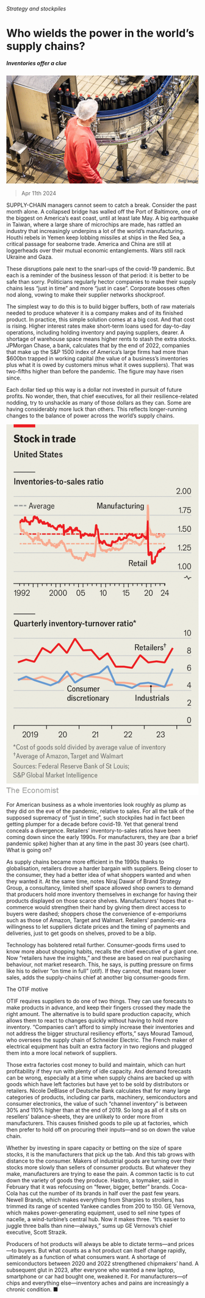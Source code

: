 ###### Strategy and stockpiles

# Who wields the power in the world’s supply chains? 

##### Inventories offer a clue 

![image](images/20240413_WBP003.jpg) 

> Apr 11th 2024 

SUPPLY-CHAIN managers cannot seem to catch a break. Consider the past month alone. A collapsed bridge has walled off the Port of Baltimore, one of the biggest on America’s east coast, until at least late May. A big earthquake in Taiwan, where a large share of microchips are made, has rattled an industry that increasingly underpins a lot of the world’s manufacturing. Houthi rebels in Yemen keep lobbing missiles at ships in the Red Sea, a critical passage for seaborne trade. America and China are still at loggerheads over their mutual economic entanglements. Wars still rack Ukraine and Gaza. 

These disruptions pale next to the snarl-ups of the covid-19 pandemic. But each is a reminder of the business lesson of that period: it is better to be safe than sorry. Politicians regularly hector companies to make their supply chains less “just in time” and more “just in case”. Corporate bosses often nod along, vowing to make their supplier networks shockproof. 

The simplest way to do this is to build bigger buffers, both of raw materials needed to produce whatever it is a company makes and of its finished product. In practice, this simple solution comes at a big cost. And that cost is rising. Higher interest rates make short-term loans used for day-to-day operations, including holding inventory and paying suppliers, dearer. A shortage of warehouse space means higher rents to stash the extra stocks. JPMorgan Chase, a bank, calculates that by the end of 2022, companies that make up the S&amp;P 1500 index of America’s large firms had more than $600bn trapped in working capital (the value of a business’s inventories plus what it is owed by customers minus what it owes suppliers). That was two-fifths higher than before the pandemic. The figure may have risen since.

Each dollar tied up this way is a dollar not invested in pursuit of future profits. No wonder, then, that chief executives, for all their resilience-related nodding, try to unshackle as many of those dollars as they can. Some are having considerably more luck than others. This reflects longer-running changes to the balance of power across the world’s supply chains.

![image](images/20240413_WBC229.png) 


For American business as a whole inventories look roughly as plump as they did on the eve of the pandemic, relative to sales. For all the talk of the supposed supremacy of “just in time”, such stockpiles had in fact been getting plumper for a decade before covid-19. Yet that general trend conceals a divergence. Retailers’ inventory-to-sales ratios have been coming down since the early 1990s. For manufacturers, they are (bar a brief pandemic spike) higher than at any time in the past 30 years (see chart). What is going on?

As supply chains became more efficient in the 1990s thanks to globalisation, retailers drove a harder bargain with suppliers. Being closer to the consumer, they had a better idea of what shoppers wanted and when they wanted it. At the same time, notes Niraj Dawar of Brand Strategy Group, a consultancy, limited shelf space allowed shop owners to demand that producers hold more inventory themselves in exchange for having their products displayed on those scarce shelves. Manufacturers’ hopes that e-commerce would strengthen their hand by giving them direct access to buyers were dashed; shoppers chose the convenience of e-emporiums such as those of Amazon, Target and Walmart. Retailers’ pandemic-era willingness to let suppliers dictate prices and the timing of payments and deliveries, just to get goods on shelves, proved to be a blip.

Technology has bolstered retail further. Consumer-goods firms used to know more about shopping habits, recalls the chief executive of a giant one. Now “retailers have the insights,” and these are based on real purchasing behaviour, not market research. This, he says, is putting pressure on firms like his to deliver “on time in full” (otif). If they cannot, that means lower sales, adds the supply-chains chief at another big consumer-goods firm.

The OTIF motive

OTIF requires suppliers to do one of two things. They can use forecasts to make products in advance, and keep their fingers crossed they made the right amount. The alternative is to build spare production capacity, which allows them to react to changes quickly without having to hold more inventory. “Companies can’t afford to simply increase their inventories and not address the bigger structural resiliency efforts,” says Mourad Tamoud, who oversees the supply chain of Schneider Electric. The French maker of electrical equipment has built an extra factory in two regions and plugged them into a more local network of suppliers.

Those extra factories cost money to build and maintain, which can hurt profitability if they run with plenty of idle capacity. And demand forecasts can be wrong, especially at a time when supply chains are backed up with goods which have left factories but have yet to be sold by distributors or retailers. Nicole DeBlase of Deutsche Bank calculates that for many large categories of products, including car parts, machinery, semiconductors and consumer electronics, the value of such “channel inventory” is between 30% and 110% higher than at the end of 2019. So long as all of it sits on resellers’ balance-sheets, they are unlikely to order more from manufacturers. This causes finished goods to pile up at factories, which then prefer to hold off on procuring their inputs—and so on down the value chain. 

Whether by investing in spare capacity or betting on the size of spare stocks, it is the manufacturers that pick up the tab. And this tab grows with distance to the consumer. Makers of industrial goods are turning over their stocks more slowly than sellers of consumer products. But whatever they make, manufacturers are trying to ease the pain. A common tactic is to cut down the variety of goods they produce. Hasbro, a toymaker, said in February that it was refocusing on “fewer, bigger, better” brands. Coca-Cola has cut the number of its brands in half over the past few years. Newell Brands, which makes everything from Sharpies to strollers, has trimmed its range of scented Yankee candles from 200 to 150. GE Vernova, which makes power-generating equipment, used to sell nine types of nacelle, a wind-turbine’s central hub. Now it makes three. “It’s easier to juggle three balls than nine—always,” sums up GE Vernova’s chief executive, Scott Strazik. 

Producers of hot products will always be able to dictate terms—and prices—to buyers. But what counts as a hot product can itself change rapidly, ultimately as a function of what consumers want. A shortage of semiconductors between 2020 and 2022 strengthened chipmakers’ hand. A subsequent glut in 2023, after everyone who wanted a new laptop, smartphone or car had bought one, weakened it. For manufacturers—of chips and everything else—inventory aches and pains are increasingly a chronic condition. ■


